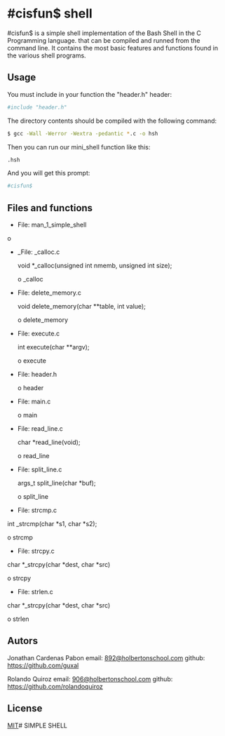 # #cisfun$ shell

#cisfun$ is a simple shell implementation of the Bash Shell in the C Programming language. that can be compiled and runned from the command line. It contains the most basic features and functions found in the various shell programs.

## Usage

You must include in your function the "header.h" header:

```bash
#include "header.h"
```

The directory contents should be compiled with the following command:

```bash
$ gcc -Wall -Werror -Wextra -pedantic *.c -o hsh
```
Then you can run our mini_shell function like this:

```bash
.hsh
```
And you will get this prompt:

```bash
#cisfun$
```

## Files and functions
-    File: man_1_simple_shell


o
- _File: _calloc.c

   void *_calloc(unsigned int nmemb, unsigned int size);

   o _calloc

- File: delete_memory.c

  void delete_memory(char **table, int value);

  o delete_memory

- File: execute.c

  int execute(char **argv);

  o execute

- File: header.h

  o header

- File: main.c

  o main

- File: read_line.c

  char *read_line(void);

  o read_line

- File: split_line.c

  args_t split_line(char *buf);

  o split_line

- File: strcmp.c

 int _strcmp(char *s1, char *s2);

  o strcmp

- File: strcpy.c

char *_strcpy(char *dest, char *src)

  o strcpy

- File: strlen.c

char *_strcpy(char *dest, char *src)

  o strlen

## Autors

Jonathan Cardenas Pabon email: 892@holbertonschool.com github: https://github.com/guxal

Rolando Quiroz email: 906@holbertonschool.com github: https://github.com/rolandoquiroz



## License
[MIT](https://choosealicense.com/licenses/mit/)# SIMPLE SHELL
